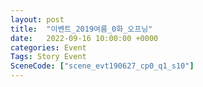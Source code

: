 ```yaml
---
layout: post
title:  "이벤트_2019여름_0화_오프닝"
date:   2022-09-16 10:00:00 +0000
categories: Event
Tags: Story Event
SceneCode: ["scene_evt190627_cp0_q1_s10"]
---
```

